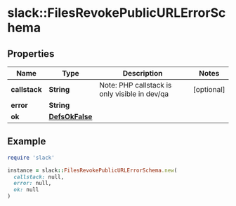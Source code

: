 # slack::FilesRevokePublicURLErrorSchema

## Properties

| Name | Type | Description | Notes |
| ---- | ---- | ----------- | ----- |
| **callstack** | **String** | Note: PHP callstack is only visible in dev/qa | [optional] |
| **error** | **String** |  |  |
| **ok** | [**DefsOkFalse**](DefsOkFalse.md) |  |  |

## Example

```ruby
require 'slack'

instance = slack::FilesRevokePublicURLErrorSchema.new(
  callstack: null,
  error: null,
  ok: null
)
```

